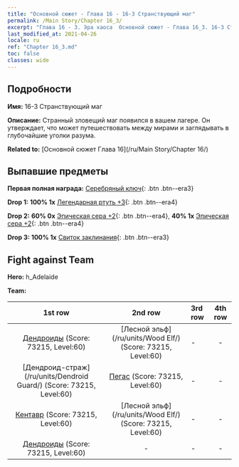 ```yaml
---
title: "Основной сюжет - Глава 16 - 16-3 Странствующий маг"
permalink: /Main Story/Chapter 16_3/
excerpt: "Глава 16 - 3. Эра хаоса  Основной сюжет - Глава 16_3. 16-3 Странствующий маг"
last_modified_at: 2021-04-26
locale: ru
ref: "Chapter 16_3.md"
toc: false
classes: wide
---
```


## Подробности

 **Имя:** 16-3 Странствующий маг

 **Описание:** Странный зловещий маг появился в вашем лагере. Он утверждает, что может путешествовать между мирами и заглядывать в глубочайшие уголки разума.

 **Related to:** [Основной сюжет Глава 16](/ru/Main Story/Chapter 16/)

## Выпавшие предметы

 **Первая полная награда:** [Серебряный ключ](/ItemsRU/con_693/){: .btn .btn--era3}

 **Drop 1:** **100% 1x** [Легендарная ртуть +3](/ItemsRU/mat_56/){: .btn .btn--era4}

 **Drop 2:** **60% 0x** [Эпическая сера +2](/ItemsRU/mat_50/){: .btn .btn--era4}, **40% 1x** [Эпическая сера +2](/ItemsRU/mat_50/){: .btn .btn--era4}

 **Drop 3:** **100% 1x** [Свиток заклинания](/ItemsRU/con_694/){: .btn .btn--era3}


## Fight against Team
 **Hero:** h_Adelaide

 **Team:**


  | 1st row | 2nd row | 3rd row | 4th row |
  |:----:|:----:|:----|:----:|
  | [Дендроиды](/ru/units/Treant/) (Score: 73215, Level:60)  | [Лесной эльф](/ru/units/Wood Elf/) (Score: 73215, Level:60)  | - | - |
  | [Дендроид-страж](/ru/units/Dendroid Guard/) (Score: 73215, Level:60)  | [Пегас](/ru/units/Pegasus/) (Score: 73215, Level:60)  | - | - |
  | [Кентавр](/ru/units/Centaur/) (Score: 73215, Level:60)  | [Лесной эльф](/ru/units/Wood Elf/) (Score: 73215, Level:60)  | - | - |
  | [Дендроиды](/ru/units/Treant/) (Score: 73215, Level:60)  | - | - | - |


